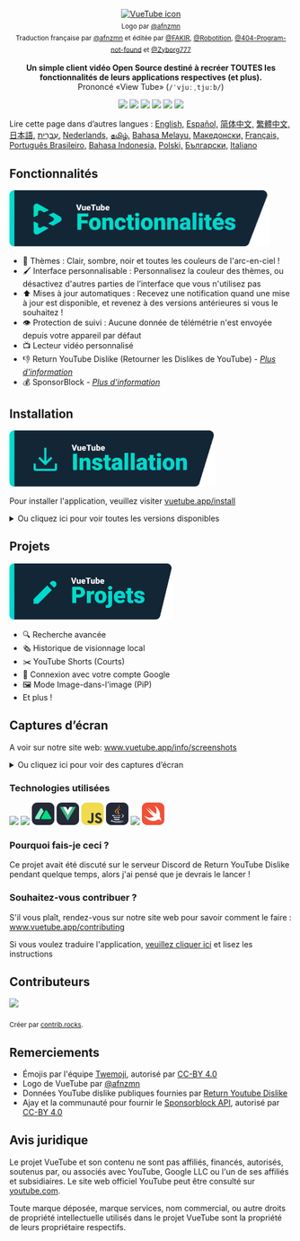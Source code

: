 <p align="center">
  <a href="https://vuetube.app/">
    <img src="https://cdn.discordapp.com/attachments/751596360108605500/980418672331988992/VueTube_Dark.svg" alt="VueTube icon" width="500"/>
  </a>
  </br>
  <sub>Logo par <a href="https://github.com/afnzmn">@afnzmn</a></sub></br>
  <sub>Traduction française par <a href="https://github.com/afnzmn">@afnzmn</a> et éditée par <a href="https://github.com/FAKlR">@FAKlR</a>, <a href="https://github.com/Robotition">@Robotition</a>, <a href="https://github.com/404-Program-not-found">@404-Program-not-found</a> et <a href="https://github.com/Zyborg777">@Zyborg777</a></sub>
  </br>
  </br>
<strong>Un simple client vidéo Open Source destiné à recréer TOUTES les fonctionnalités de leurs applications respectives (et plus).
</strong>
</br>
Prononcé «View Tube»  (<code>/ˈvjuːˌtjuːb/</code>)
</p>

<p align="center">
  <a href="https://github.com/VueTubeApp/VueTube/blob/main/LICENSE" alt="License"><img src="https://img.shields.io/github/license/VueTubeApp/VueTube"></img></a>
  <a href="https://github.com/VueTubeApp/VueTube/actions/workflows/ci.yml" alt="CI"><img src="https://github.com/VueTubeApp/VueTube/actions/workflows/ci.yml/badge.svg"></img></a>
  <a href="https://reddit.com/r/vuetube" alt="Reddit"><img src="https://img.shields.io/reddit/subreddit-subscribers/vuetube?label=r%2FVuetube&logo=reddit&logoColor=white"></img></a>
  <a href="https://t.me/VueTube" alt="Telegram"><img src="https://img.shields.io/endpoint?label=VueTube&url=https%3A%2F%2Ftelegram-badge-4mbpu8e0fit4.runkit.sh%2F%3Furl%3Dhttps%3A%2F%2Ft.me%2FVuetube"></img></a>
  <a href="https://discord.gg/7P8KJrdd5W" alt="Discord"><img src="https://img.shields.io/discord/946587366242533377?label=Discord&style=flat&logo=discord&logoColor=white"></img></a>
  <a href="https://twitter.com/VueTubeApp" alt="Twitter"><img src="https://img.shields.io/twitter/follow/VueTubeApp?label=Follow&style=flat&logo=twitter"></img></a>
</p>

Lire cette page dans d’autres langues : [English,](readme.md) [Español,](readme.es.md) [简体中文,](readme.zh-hans.md) [繁體中文,](readme.zh-hant.md) [日本語,](readme.ja.md) [עִברִית,](readme.he.md) [Nederlands,](readme.nl.md) [தமிழ்,](readme.ta.md) [Bahasa Melayu,](readme.ms.md) [Македонски,](readme.mk.md) [Français,](readme.fr.md) [Português Brasileiro,](readme.pt-br.md) [Bahasa Indonesia,](readme.id.md) [Polski,](readme.pl.md) [Български,](readme.bg.md) [Italiano](readme.it.md)

## Fonctionnalités

<img src="./resources/readme-fr/Features.fr.svg" alt="VueTube icon" height="100"/>

- 🎨 Thèmes : Clair, sombre, noir et toutes les couleurs de l'arc-en-ciel !
- 🖌️ Interface personnalisable : Personnalisez la couleur des thèmes, ou désactivez d'autres parties de l’interface que vous n'utilisez pas
- ⬆️ Mises à jour automatiques : Recevez une notification quand une mise à jour est disponible, et revenez à des versions antérieures si vous le souhaitez !
- 👁️ Protection de suivi : Aucune donnée de télémétrie n'est envoyée depuis votre appareil par défaut
- 📺 Lecteur vidéo personnalisé
- 👎 Return YouTube Dislike (Retourner les Dislikes de YouTube) - [*Plus d'information*](https://returnyoutubedislike.com)
- 💰 SponsorBlock - [*Plus d'information*](https://sponsor.ajay.app)

## Installation

<img src="./resources/readme-fr/Install.fr.svg" alt="VueTube icon" height="100"/>

Pour installer l'application, veuillez visiter [vuetube.app/install](www.vuetube.app/install)

<details>
  <summary>Ou cliquez ici pour voir toutes les versions disponibles</summary>
<br />

### Android
| <a href=https://nightly.link/VueTubeApp/VueTube/workflows/ci/main/android.zip><img id="im" width="200" src=./resources/getunstable.png></a>  | <a href=https://github.com/VueTubeApp/VueTube/releases/download/0.2/VueTube-Canary-June-15-2022.apk><img id="im" width="200" src=./resources/getcanary.png></a> | <a href=https://vuetube.app/install><img id="im" width="200" src=./resources/getstable.png></a>  |
| ------------- | ------------- |  ------------- |
| Beaucoup de bugs, mais vous avez accès anticipé aux nouvelles fonctionnalités | Moins de bugs que l'instable, tout en ayant plus de fonctionnalités que la stable | Indisponible pour l'instant |
  

### iOS
| <a href=https://nightly.link/VueTubeApp/VueTube/workflows/ci/main/iOS.zip><img id="im" width="200" src=./resources/getunstable.png></a>  | <a href=https://cdn.discordapp.com/attachments/949908267855921163/972164558930198528/VueTube-Canary-May-6-2022.ipa><img id="im" width="200" src=./resources/getcanary.png></a> | <a href=https://vuetube.app/install><img id="im" width="200" src=./resources/getstable.png></a>  |
| ------------- | ------------- |  ------------- |
| Beaucoup de bugs, mais vous avez accès anticipé aux nouvelles fonctionnalités | Moins de bugs que l'instable, tout en ayant plus de fonctionnalités que la stable | Indisponible pour l'instant |
  
</details>

## Projets

<img src="./resources/readme-fr/Plans.fr.svg" alt="VueTube icon" height="100"/>

- 🔍 Recherche avancée
- 🗞️ Historique de visionnage local
- ✂️ YouTube Shorts (Courts)
- 🧑 Connexion avec votre compte Google
- 🖼️ Mode Image-dans-l'image (PiP)
- Et plus !

## Captures d’écran

A voir sur notre site web: www.vuetube.app/info/screenshots

<details>
  <summary> Ou cliquez ici pour voir des captures d’écran </summary>
<br />
  
<img src="https://vuetube.app/wtch.png" width="400">
<img src="https://vuetube.app/stng.png" width="400">
<img src="https://vuetube.app/srch.png" width="400">
     
</details>

### Technologies utilisées

<a href="https://capacitorjs.com/solution/vue"><img src="https://cdn.discordapp.com/attachments/953538236716814356/955694368742834176/Capacitator-Dark.svg" height=40/></a> <a href="https://vuetifyjs.com/"><img src="https://cdn.discordapp.com/attachments/810799100940255260/973719873467342908/Vuetify-Dark.svg" height=40/></a> <a href="https://nuxtjs.org/"><img src="https://github.com/tandpfun/skill-icons/raw/main/icons/NuxtJS-Dark.svg" height=40/></a> <a href="https://vuejs.org/"><img src="https://github.com/tandpfun/skill-icons/raw/main/icons/VueJS-Dark.svg" height=40/></a> <a href="https://javascript.com/"><img src="https://github.com/tandpfun/skill-icons/raw/main/icons/JavaScript.svg" height=40/></a> <a href="https://java.com/"><img src="https://github.com/tandpfun/skill-icons/raw/main/icons/Java-Dark.svg" height=40/></a> <a href="https://gradle.com/"><img src="https://cdn.discordapp.com/attachments/810799100940255260/955691550560636958/Gradle.svg" height=40/></a> <a href="https://developer.apple.com/swift/"><img src="https://github.com/tandpfun/skill-icons/raw/main/icons/Swift.svg" height=40/></a>

### Pourquoi fais-je ceci ?

Ce projet avait été discuté sur le serveur Discord de Return YouTube Dislike pendant quelque temps, alors j'ai pensé que je devrais le lancer !

### Souhaitez-vous contribuer ?

S'il vous plaît, rendez-vous sur notre site web pour savoir comment le faire : www.vuetube.app/contributing

Si vous voulez traduire l'application, [veuillez cliquer ici](/NUXT/plugins/languages) et lisez les instructions 

## Contributeurs

<a href="https://github.com/VueTubeApp/VueTube/graphs/contributors">
  <img src="https://contrib.rocks/image?repo=VueTubeApp/VueTube" />
</a>

<sub>Créer par [contrib.rocks](https://contrib.rocks). </sub>

## Remerciements

- Émojis par l'équipe [Twemoji](https://twemoji.twitter.com/), autorisé par [CC-BY 4.0](https://creativecommons.org/licenses/by/4.0/)
- Logo de VueTube par [@afnzmn](https://github.com/afnzmn)
- Données YouTube dislike publiques fournies par [Return Youtube Dislike](https://returnyoutubedislike.com)
- Ajay et la communauté pour fournir le [Sponsorblock API](https://sponsor.ajay.app), autorisé par [CC-BY 4.0](https://creativecommons.org/licenses/by/4.0/)

## Avis juridique

Le projet VueTube et son contenu ne sont pas affiliés, financés, autorisés, soutenus par, ou associés avec YouTube, Google LLC ou l'un de ses affiliés et subsidiaires. Le site web officiel YouTube peut être consulté sur [youtube.com](https://www.youtube.com).

Toute marque déposée, marque services, nom commercial, ou autre droits de propriété intellectuelle utilisés dans le projet VueTube sont la propriété de leurs propriétaire respectifs.
